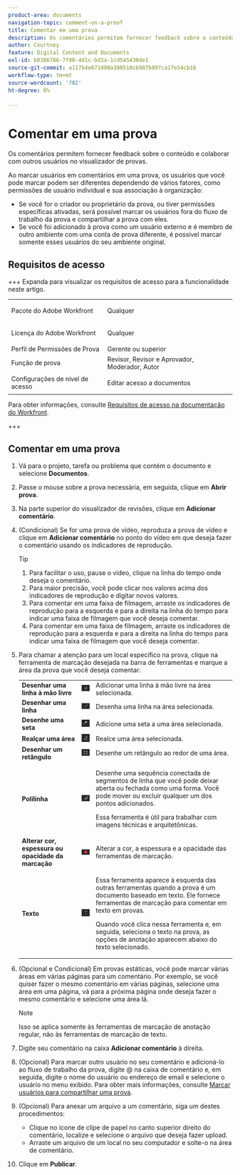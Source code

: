 ```yaml
---
product-area: documents
navigation-topic: comment-on-a-proof
title: Comentar em uma prova
description: Os comentários permitem fornecer feedback sobre o conteúdo e colaborar com outros usuários no visualizador de provas.
author: Courtney
feature: Digital Content and Documents
exl-id: b0386786-7f90-4d1c-bd3a-1cd545430de1
source-git-commit: a117b4e671490a380518cb987b897ca17e54cb16
workflow-type: tm+mt
source-wordcount: '702'
ht-degree: 0%

---
```


# Comentar em uma prova

<!-- Audited: 5/2025 -->

Os comentários permitem fornecer feedback sobre o conteúdo e colaborar com outros usuários no visualizador de provas.

Ao marcar usuários em comentários em uma prova, os usuários que você pode marcar podem ser diferentes dependendo de vários fatores, como permissões de usuário individual e sua associação à organização:

* Se você for o criador ou proprietário da prova, ou tiver permissões específicas ativadas, será possível marcar os usuários fora do fluxo de trabalho da prova e compartilhar a prova com eles.
* Se você foi adicionado à prova como um usuário externo e é membro de outro ambiente com uma conta de prova diferente, é possível marcar somente esses usuários do seu ambiente original. <!--For more information, see [Proofing collaboration limitations with people outside of your organization](../../../../review-and-approve-work/proofing/tips-tricks-and-troubleshooting/collaboration-with-members-outside-of-your-organization.md)-->

## Requisitos de acesso

+++ Expanda para visualizar os requisitos de acesso para a funcionalidade neste artigo.

<table style="table-layout:auto"> 
 <col> 
 <col> 
 <tbody> 
  <tr> 
   <td role="rowheader">Pacote do Adobe Workfront</td> 
   <td> <p>Qualquer</p> </td> 
  </tr> 
  <tr> 
   <td role="rowheader">Licença do Adobe Workfront</td> 
   <td>
   <p>Qualquer</p>
   </td> 
  </tr> 
  <tr> 
   <td role="rowheader">Perfil de Permissões de Prova </td> 
   <td>Gerente ou superior</td> 
  </tr> 
  <tr> 
   <td role="rowheader">Função de prova</td> 
   <td>Revisor, Revisor e Aprovador, Moderador, Autor</td> 
  </tr> 
  <tr> 
   <td role="rowheader">Configurações de nível de acesso</td> 
   <td> <p>Editar acesso a documentos</p></td> 
  </tr> 
 </tbody> 
</table>

Para obter informações, consulte [Requisitos de acesso na documentação do Workfront](/help/quicksilver/administration-and-setup/add-users/access-levels-and-object-permissions/access-level-requirements-in-documentation.md).

+++

## Comentar em uma prova

1. Vá para o projeto, tarefa ou problema que contém o documento e selecione **Documentos**.
1. Passe o mouse sobre a prova necessária, em seguida, clique em **Abrir prova**.

1. Na parte superior do visualizador de revisões, clique em **Adicionar comentário**.
1. (Condicional) Se for uma prova de vídeo, reproduza a prova de vídeo e clique em **Adicionar comentário** no ponto do vídeo em que deseja fazer o comentário usando os indicadores de reprodução.

   >[!TIP]
   >
   >1. Para facilitar o uso, pause o vídeo, clique na linha do tempo onde deseja o comentário.
   >1. Para maior precisão, você pode clicar nos valores acima dos indicadores de reprodução e digitar novos valores.
   >1. Para comentar em uma faixa de filmagem, arraste os indicadores de reprodução para a esquerda e para a direita na linha do tempo para indicar uma faixa de filmagem que você deseja comentar.
   >1. Para comentar em uma faixa de filmagem, arraste os indicadores de reprodução para a esquerda e para a direita na linha do tempo para indicar uma faixa de filmagem que você deseja comentar.

1. Para chamar a atenção para um local específico na prova, clique na ferramenta de marcação desejada na barra de ferramentas e marque a área da prova que você deseja comentar:

   <table style="table-layout:auto"> 
    <col> 
    <col> 
    <col> 
    <tbody> 
     <tr> 
      <td role="rowheader"><strong>Desenhar uma linha à mão livre</strong> </td> 
      <td> <img src="assets/freehand-line.png"> </td> 
      <td>Adicionar uma linha à mão livre na área selecionada.</td> 
     </tr> 
     <tr> 
      <td role="rowheader"><strong>Desenhar uma linha</strong> </td> 
      <td> <img src="assets/line.png"> </td> 
      <td>Desenha uma linha na área selecionada.</td> 
     </tr> 
     <tr> 
      <td role="rowheader"><strong>Desenhe uma seta</strong> </td> 
      <td> <img src="assets/arrow.png"> </td> 
      <td>Adicione uma seta a uma área selecionada.</td> 
     </tr> 
     <tr> 
      <td role="rowheader"><strong>Realçar uma área</strong> </td> 
      <td> <img src="assets/highlight.png"> </td> 
      <td>Realce uma área selecionada.</td> 
     </tr> 
     <tr> 
      <td role="rowheader"><strong>Desenhar um retângulo</strong> </td> 
      <td> <img src="assets/rectangle.png"> </td> 
      <td>Desenhe um retângulo ao redor de uma área.</td> 
     </tr> 
     <tr> 
      <td role="rowheader"><strong>Polilinha</strong> </td> 
      <td> <img src="assets/polyline.png"> </td> 
      <td> <p>Desenhe uma sequência conectada de segmentos de linha que você pode deixar aberta ou fechada como uma forma. Você pode mover ou excluir qualquer um dos pontos adicionados. </p> <p>Essa ferramenta é útil para trabalhar com imagens técnicas e arquitetônicas.</p> </td> 
     </tr> 
     <tr> 
      <td role="rowheader"><strong>Alterar cor, espessura ou opacidade da marcação</strong> </td> 
      <td> <img src="assets/change-color.png"> </td> 
      <td>Alterar a cor, a espessura e a opacidade das ferramentas de marcação.</td> 
     </tr> 
     <tr> 
      <td role="rowheader"><strong>Texto</strong> </td> 
      <td> <img src="assets/copy-of-text.png"> </td> 
      <td> <p>Essa ferramenta aparece à esquerda das outras ferramentas quando a prova é um documento baseado em texto. Ele fornece ferramentas de marcação para comentar em texto em provas. <br></p> <p>Quando você clica nessa ferramenta e, em seguida, seleciona o texto na prova, as opções de anotação aparecem abaixo do texto selecionado.<br></p> </td> 
     </tr> 
    </tbody> 
   </table>

1. (Opcional e Condicional) Em provas estáticas, você pode marcar várias áreas em várias páginas para um comentário. Por exemplo, se você quiser fazer o mesmo comentário em várias páginas, selecione uma área em uma página, vá para a próxima página onde deseja fazer o mesmo comentário e selecione uma área lá.

   >[!NOTE]
   >
   >Isso se aplica somente às ferramentas de marcação de anotação regular, não às ferramentas de marcação de texto.

1. Digite seu comentário na caixa **Adicionar comentário** à direita.
1. (Opcional) Para marcar outro usuário no seu comentário e adicioná-lo ao fluxo de trabalho da prova, digite @ na caixa de comentário e, em seguida, digite o nome do usuário ou endereço de email e selecione o usuário no menu exibido. Para obter mais informações, consulte [Marcar usuários para compartilhar uma prova](../../../../review-and-approve-work/proofing/reviewing-proofs-within-workfront/comment-on-a-proof/tag-users-to-share-proof.md).
1. (Opcional) Para anexar um arquivo a um comentário, siga um destes procedimentos:

   * Clique no ícone de clipe de papel no canto superior direito do comentário, localize e selecione o arquivo que deseja fazer upload.
   * Arraste um arquivo de um local no seu computador e solte-o na área de comentário.

1. Clique em **Publicar**.
